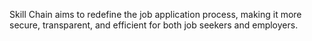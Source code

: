 Skill Chain aims to redefine the job application process, making it more secure, transparent, and efficient for both job seekers and employers.
